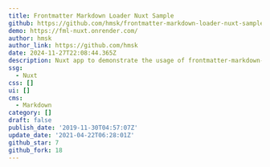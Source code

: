 ```yaml
---
title: Frontmatter Markdown Loader Nuxt Sample
github: https://github.com/hmsk/frontmatter-markdown-loader-nuxt-sample
demo: https://fml-nuxt.onrender.com/
author: hmsk
author_link: https://github.com/hmsk
date: 2024-11-27T22:08:44.365Z
description: Nuxt app to demonstrate the usage of frontmatter-markdown-loader
ssg:
  - Nuxt
css: []
ui: []
cms:
  - Markdown
category: []
draft: false
publish_date: '2019-11-30T04:57:07Z'
update_date: '2021-04-22T06:28:01Z'
github_star: 7
github_fork: 18
---
```

